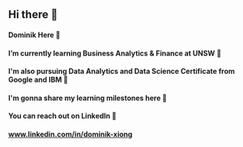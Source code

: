 ## Hi there 👋
#### Dominik Here 👻
#### I’m currently learning Business Analytics & Finance at UNSW 🌱
#### I'm also pursuing Data Analytics and Data Science Certificate from Google and IBM 🤗
#### I'm gonna share my learning milestones here 🌄
#### You can reach out on LinkedIn 👯
#### www.linkedin.com/in/dominik-xiong
